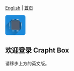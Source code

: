 [English](https://paladin-t.github.io/crft/docs/manual) |
[首页](https://paladin-t.github.io/crft/README_cn)

![](imgs/logo.png)

## 欢迎登录 Crapht Box

请移步上方的英文版。
